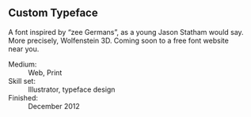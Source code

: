 <section class="details"><h1>Cus­tom Typeface</h1><p>A font inspired by “zee Ger­mans”, as a young Jason Statham would say. More pre­cisely, Wolfen­stein 3D. Com­ing soon to a free font web­site near&nbsp;you.</p><dl><dt>Medium:</dt><dd>Web, Print</dd><dt>Skill set:</dt><dd>Illus­tra­tor, type­face design</dd><dt>Fin­ished:</dt><dd>Decem­ber&nbsp;2012</dd></dl></section>